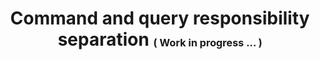 <h1 align="center">
   <b>
        Command and query responsibility separation
    </b>
    <sup><sub><sub>
        ( Work in progress ... )
    </sub></sub></sup>
</h1>
